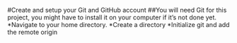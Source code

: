 #Create and setup your Git and GitHub account
##You will need Git for this project, you might have to install it on your computer if it’s not done yet.
*Navigate to your home directory.
*Create a directory
*Initialize git and add the remote origin

